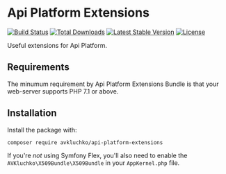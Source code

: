 
# Api Platform Extensions

[![Build Status](https://travis-ci.org/avkluchko/api-platform-extensions.svg)](https://travis-ci.org/avkluchko/api-platform-extensions)
[![Total Downloads](https://poser.pugx.org/avkluchko/api-platform-extensions/downloads)](https://packagist.org/packages/avkluchko/api-platform-extensions)
[![Latest Stable Version](https://poser.pugx.org/avkluchko/api-platform-extensions/v/stable)](https://packagist.org/packages/avkluchko/api-platform-extensions)
[![License](https://poser.pugx.org/avkluchko/api-platform-extensions/license)](https://packagist.org/packages/avkluchko/api-platform-extensions)

Useful extensions for Api Platform.

## Requirements

The minumum requirement by Api Platform Extensions Bundle is that your web-server supports PHP 7.1 or above. 

## Installation

Install the package with:

```console
composer require avkluchko/api-platform-extensions
```

If you're *not* using Symfony Flex, you'll also
need to enable the `AVKluchko\X509Bundle\X509Bundle`
in your `AppKernel.php` file.
